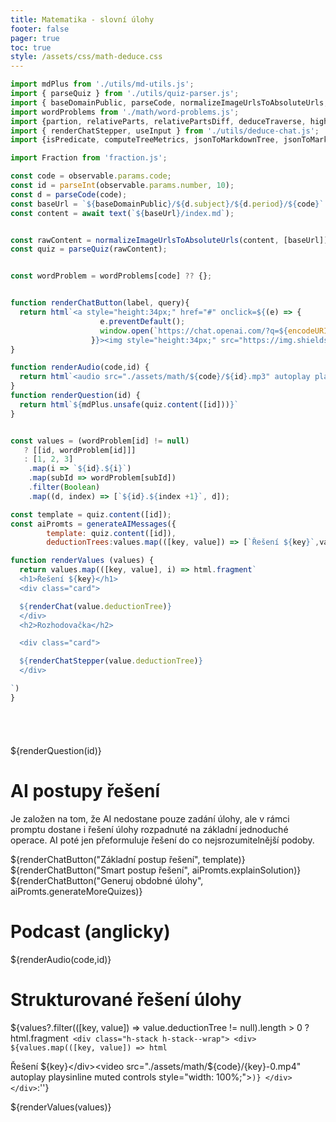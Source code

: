 ```yaml
---
title: Matematika - slovní úlohy
footer: false
pager: true
toc: true
style: /assets/css/math-deduce.css
---
```


```js
import mdPlus from './utils/md-utils.js';
import { parseQuiz } from './utils/quiz-parser.js';
import { baseDomainPublic, parseCode, normalizeImageUrlsToAbsoluteUrls, formatCode, text, isEmptyOrWhiteSpace } from './utils/quiz-string-utils.js';
import wordProblems from './math/word-problems.js';
import {partion, relativeParts, relativePartsDiff, deduceTraverse, highlightLabel, renderChat } from './utils/deduce-components.js';
import { renderChatStepper, useInput } from './utils/deduce-chat.js';
import {isPredicate, computeTreeMetrics, jsonToMarkdownTree, jsonToMarkdownChat, highlight, generateAIMessages} from './utils/deduce-utils.js';

import Fraction from 'fraction.js';

const code = observable.params.code;
const id = parseInt(observable.params.number, 10);
const d = parseCode(code);
const baseUrl = `${baseDomainPublic}/${d.subject}/${d.period}/${code}`
const content = await text(`${baseUrl}/index.md`);


const rawContent = normalizeImageUrlsToAbsoluteUrls(content, [baseUrl])
const quiz = parseQuiz(rawContent);


const wordProblem = wordProblems[code] ?? {};
```

```js

function renderChatButton(label, query){
  return html`<a style="height:34px;" href="#" onclick=${(e) => {
                    e.preventDefault();
                    window.open(`https://chat.openai.com/?q=${encodeURIComponent(query)}`)
                  }}><img style="height:34px;" src="https://img.shields.io/badge/chatGPT-74aa9c?style=for-the-badge&logo=openai&logoColor=white&label=${encodeURIComponent(label)}" alt="ChatGPT" /></a>`
}

function renderAudio(code,id) {
  return html`<audio src="./assets/math/${code}/${id}.mp3" autoplay playsinline muted controls style="width: 100%;"></audio>`
}
function renderQuestion(id) {
  return html`${mdPlus.unsafe(quiz.content([id]))}`
}


const values = (wordProblem[id] != null)
   ? [[id, wordProblem[id]]] 
   : [1, 2, 3]
    .map(i => `${id}.${i}`)
    .map(subId => wordProblem[subId])
    .filter(Boolean)
    .map((d, index) => [`${id}.${index +1}`, d]);

const template = quiz.content([id]);
const aiPromts = generateAIMessages({
        template: quiz.content([id]),
        deductionTrees:values.map(([key, value]) => [`Řešení ${key}`,value.deductionTree])});

function renderValues (values) {
  return values.map(([key, value], i) => html.fragment`
  <h1>Řešení ${key}</h1>
  <div class="card">

  ${renderChat(value.deductionTree)}
  </div>
  <h2>Rozhodovačka</h2>

  <div class="card">

  ${renderChatStepper(value.deductionTree)}
  </div>

`)
}

  
```
#

${renderQuestion(id)}

# AI postupy řešení

<div class="tip" label="Smart řešení úlohy">  
  Je založen na tom, že AI nedostane pouze zadání úlohy, ale v rámci promptu dostane i řešení úlohy rozpadnuté na základní jednoduché operace.
  AI poté jen přeformuluje řešení do co nejsrozumitelnější podoby.
</div>


${renderChatButton("Základní postup řešení", template)}
${renderChatButton("Smart postup řešení", aiPromts.explainSolution)}
${renderChatButton("Generuj obdobné úlohy", aiPromts.generateMoreQuizes)}




# Podcast (anglicky)

${renderAudio(code,id)}

# Strukturované řešení úlohy

${values?.filter(([key, value]) =>  value.deductionTree != null).length > 0
      ? html.fragment`
      <div class="h-stack h-stack--wrap">
      <div>
        ${values.map(([key, value]) => html`<div>Řešení ${key}</div><video src="./assets/math/${code}/{key}-0.mp4" autoplay playsinline muted controls style="width: 100%;"></video>`)}
      </div>
    </div>`:''}



  ${renderValues(values)}

